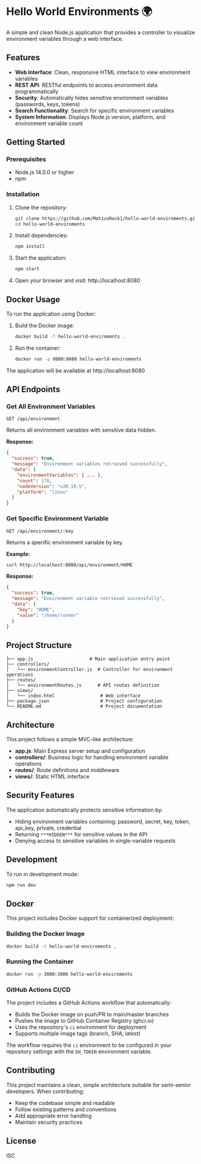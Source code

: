 # Hello World Environments 🌍

A simple and clean Node.js application that provides a controller to visualize environment variables through a web interface.

## Features

- **Web Interface**: Clean, responsive HTML interface to view environment variables
- **REST API**: RESTful endpoints to access environment data programmatically
- **Security**: Automatically hides sensitive environment variables (passwords, keys, tokens)
- **Search Functionality**: Search for specific environment variables
- **System Information**: Displays Node.js version, platform, and environment variable count

## Getting Started

### Prerequisites

- Node.js 14.0.0 or higher
- npm

### Installation

1. Clone the repository:
   ```bash
   git clone https://github.com/MatiusRock1/hello-world-enviroments.git
   cd hello-world-enviroments
   ```

2. Install dependencies:
   ```bash
   npm install
   ```

3. Start the application:
   ```bash
   npm start
   ```

4. Open your browser and visit: http://localhost:8080

## Docker Usage

To run the application using Docker:

1. Build the Docker image:
   ```bash
   docker build -t hello-world-enviroments .
   ```

2. Run the container:
   ```bash
   docker run -p 8080:8080 hello-world-enviroments
   ```

The application will be available at http://localhost:8080

## API Endpoints

### Get All Environment Variables
```
GET /api/environment
```

Returns all environment variables with sensitive data hidden.

**Response:**
```json
{
  "success": true,
  "message": "Environment variables retrieved successfully",
  "data": {
    "environmentVariables": { ... },
    "count": 178,
    "nodeVersion": "v20.19.5",
    "platform": "linux"
  }
}
```

### Get Specific Environment Variable
```
GET /api/environment/:key
```

Returns a specific environment variable by key.

**Example:**
```bash
curl http://localhost:8080/api/environment/HOME
```

**Response:**
```json
{
  "success": true,
  "message": "Environment variable retrieved successfully",
  "data": {
    "key": "HOME",
    "value": "/home/runner"
  }
}
```

## Project Structure

```
├── app.js                     # Main application entry point
├── controllers/
│   └── environmentController.js  # Controller for environment operations
├── routes/
│   └── environmentRoutes.js      # API routes definition
├── views/
│   └── index.html                 # Web interface
├── package.json                   # Project configuration
└── README.md                      # Project documentation
```

## Architecture

This project follows a simple MVC-like architecture:

- **app.js**: Main Express server setup and configuration
- **controllers/**: Business logic for handling environment variable operations
- **routes/**: Route definitions and middleware
- **views/**: Static HTML interface

## Security Features

The application automatically protects sensitive information by:

- Hiding environment variables containing: password, secret, key, token, api_key, private, credential
- Returning `***HIDDEN***` for sensitive values in the API
- Denying access to sensitive variables in single-variable requests

## Development

To run in development mode:

```bash
npm run dev
```

## Docker

This project includes Docker support for containerized deployment:

### Building the Docker Image

```bash
docker build -t hello-world-enviroments .
```

### Running the Container

```bash
docker run -p 3000:3000 hello-world-enviroments
```

### GitHub Actions CI/CD

The project includes a GitHub Actions workflow that automatically:

- Builds the Docker image on push/PR to main/master branches
- Pushes the image to GitHub Container Registry (ghcr.io)
- Uses the repository's `ci` environment for deployment
- Supports multiple image tags (branch, SHA, latest)

The workflow requires the `ci` environment to be configured in your repository settings with the `GH_TOKEN` environment variable.

## Contributing

This project maintains a clean, simple architecture suitable for semi-senior developers. When contributing:

- Keep the codebase simple and readable
- Follow existing patterns and conventions
- Add appropriate error handling
- Maintain security practices

## License

ISC